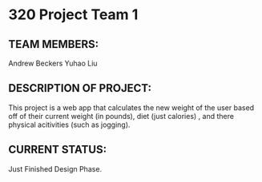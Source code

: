 # 320 Project Team 1

TEAM MEMBERS:
--------------
Andrew Beckers
Yuhao Liu

DESCRIPTION OF PROJECT:
------------------------
This project is a web app that calculates the new weight of the user based off of their current weight (in pounds), diet (just calories) , and there physical acitivities (such as jogging). 

CURRENT STATUS:
---------------
Just Finished Design Phase.
